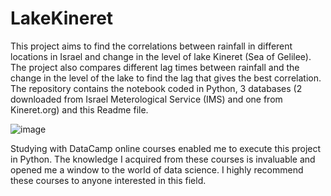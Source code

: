 # LakeKineret
This project aims to find the correlations between rainfall in different locations in Israel and change in the level of lake Kineret (Sea of Gelilee).
The project also compares different lag times between rainfall and the change in the level of the lake to find the lag that gives the best
correlation. The repository contains the notebook coded in Python, 3 databases (2 downloaded from Israel Meterological Service (IMS) and one from Kineret.org)
and this Readme file.

![image](https://github.com/avidar500/LakeKineret/assets/62989635/5beccdbd-e6da-4ea8-80ef-faae1f8fa28c)


Studying with DataCamp online courses enabled me to execute this project in Python. The knowledge I acquired from these courses is invaluable
and opened me a window to the world of data science. I highly recommend these courses to anyone interested in this field.
